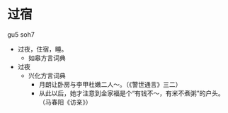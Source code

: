 



# 过宿
gu5 soh7
+ 过夜，住宿，睡。
  * 如皋方言词典
+ 过夜
  * 兴化方言词典
    - 月朗让卧房与李甲杜嫩二人～。（《警世通言》三二）
    - 从此以后，她才注意到金家福是个“有钱不～，有米不煮粥”的户头。（马春阳《访亲》）
